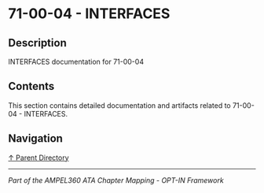 # 71-00-04 - INTERFACES

## Description

INTERFACES documentation for 71-00-04

## Contents

This section contains detailed documentation and artifacts related to 71-00-04 - INTERFACES.

## Navigation

[↑ Parent Directory](../README.md)

---

*Part of the AMPEL360 ATA Chapter Mapping - OPT-IN Framework*
